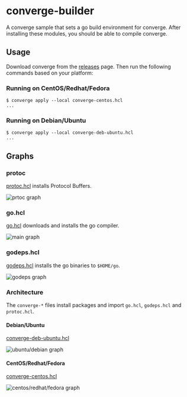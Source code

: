 # converge-builder

A converge sample that sets a go build environment for converge. After installing these modules, you should be able
to compile converge.

## Usage

Download converge from the [releases](https://github.com/asteris-llc/converge/releases) page. Then
run the following commands based on your platform:

### Running on CentOS/Redhat/Fedora

```shell
$ converge apply --local converge-centos.hcl
...
```

### Running on Debian/Ubuntu

```shell
$ converge apply --local converge-deb-ubuntu.hcl
...
```

## Graphs

### protoc

[protoc.hcl](./protoc.hcl) installs Protocol Buffers.

![prtoc graph](./graphs/protoc.png)

### go.hcl

[go.hcl](./go.hcl) downloads and installs the go compiler.

![main graph](./graphs/go.png)

### godeps.hcl

[godeps.hcl](./godeps.hcl) installs the go binaries to `$HOME/go`.

![godeps graph](./graphs/godeps.png)

### Architecture
The `converge-*` files install packages and import `go.hcl`,
`godeps.hcl` and `protoc.hcl`. 

#### Debian/Ubuntu

[converge-deb-ubuntu.hcl](./converge-deb-ubuntu.hcl)

![ubuntu/debian graph](./graphs/converge-deb-ubuntu.png)

#### CentOS/Redhat/Fedora

[converge-centos.hcl](./converge-centos.hcl)

![centos/redhat/fedora graph](./graphs/converge-centos.png)
